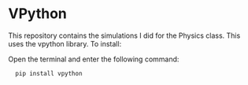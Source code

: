 # VPython

This repository contains the simulations I did for the Physics class. This uses the vpython library. 
To install:

Open the terminal and enter the following command:
```
  pip install vpython
```
